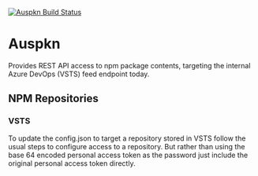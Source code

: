 [![Auspkn Build Status](https://offnet.visualstudio.com/officenet/_apis/build/status/server/server%20-%20auspkn?branchName=master)](https://offnet.visualstudio.com/officenet/_build/index?definitionId=25)

# Auspkn

Provides REST API access to npm package contents, targeting the internal Azure DevOps (VSTS) feed endpoint today.

## NPM Repositories

### VSTS

To update the config.json to target a repository stored in VSTS follow the usual steps to configure access to
a repository. But rather than using the base 64 encoded personal access token as the password just include
the original personal access token directly.
